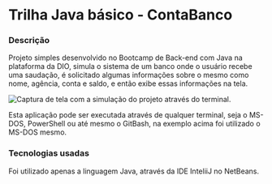 # Trilha Java básico - ContaBanco

### Descrição

Projeto simples desenvolvido no Bootcamp de Back-end com Java na plataforma da DIO, simula o sistema de um banco onde o usuário recebe uma saudação, é solicitado algumas informações sobre o mesmo como nome, agência, conta e saldo, e então exibe essas informações na tela.

![Captura de tela com a simulação do projeto através do terminal.](https://github.com/luixfelipe0/dio-trilha-java-basico/assets/119303049/e02decf8-060d-44a3-97bb-2f5a2392d8c1)


Esta aplicação pode ser executada através de qualquer terminal, seja o MS-DOS, PowerShell ou até mesmo o GitBash, na exemplo acima foi utilizado o MS-DOS mesmo.

### Tecnologias usadas

Foi utilizado apenas a linguagem Java, através da IDE InteliiJ no NetBeans.

